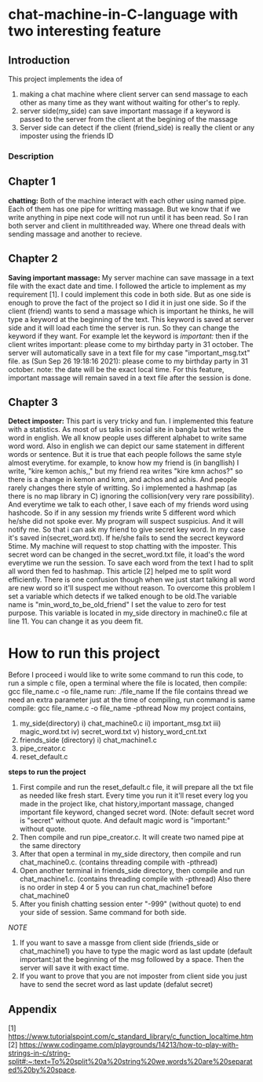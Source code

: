 # chat-machine-in-C-language with two interesting feature

## Introduction
This project implements the idea of <br>
  1) making a chat machine where client server can send massage to each other as many time as they want without waiting for other's to reply.
  2) server side(my_side) can save important massage if a keyword is passed to the server from the client at the begining of the massage
  3) Server side can detect if the client (friend_side) is really the client or any imposter using the friends ID</i>
### Description
## Chapter 1
  <b>chatting:</b> Both of the machine interact with each other using named pipe. Each of them has one pipe for writting massage. But we know that if we write anything in pipe next code will not run until it has been read. So I ran both server and client in multithreaded way. Where one thread deals with sending massage and another to recieve.
## Chapter 2
  <b>Saving important massage:</b> My server machine can save massage in a text file with the exact date and time. I followed the article to implement as my requirement [1]. I could implement this code in both side. But as one side is enough to prove the fact of the project so I did it in just one side. So if the client (friend) wants to send a massage which is important he thinks, he will type a keyword at the beginning of the text. This keyword is saved at server side and it will load each time the server is run. So they can change the keyword if they want. For example let the keyword is <em>important:</em> then if the client writes
  important: please come to my birthday party in 31 october.
  The server will automatically save in a text file for my case "important_msg.txt" file. as
  (Sun Sep 26 19:18:16 2021): please come to my birthday party in 31 october.
  note: the date will be the exact local time.
  For this feature, important massage will remain saved in a text file after the session is done.
## Chapter 3
  <b>Detect imposter:</b> This part is very tricky and fun. I implemented this feature with a statistics. As most of us talks in social site in bangla but writes the word in english. We all know people uses different alphabet to write same word word. Also in english we can depict our same statement in different words or sentence. But it is true that each people follows the same style almost everytime. for example, to know how my friend is (in bangllish) I write, "kire kemon achis,," but my friend rea writes "kire kmn achos?" so there is a change in kemon and kmn, and achos and achis. And people rarely changes there style of writting.
  So i implemented a hashmap (as there is no map library in C) ignoring the collision(very very rare possibility). And everytime we talk to each other, I save each of my friends word using hashcode. So if in any session my friends write 5 different word which he/she did not spoke ever. My program will suspect suspicius. And it will notify me. So that i can ask my friend to give secret key word. In my case it's saved in(secret_word.txt). If he/she fails to send the secrect keyword 5time. My machine will request to stop chatting with the imposter. This secret word can be changed in the secret_word.txt file, it load's the word everytime we run the session. To save each word from the text I had to split all word then fed to hashmap. This article [2] helped me to split word efficiently.
There is one confusion though when we just start talking all word are new word so it'll suspect me without reason. To overcome this problem I set a variable which detects if we talked enough to be old.The variable name is "min_word_to_be_old_friend" I set the value to zero for test purpose.  This variable is located in my_side directory in machine0.c file at line 11. You can change it as you deem fit.


# How to run this project
Before I proceed i would like to write some command to run this code, 
to run a simple c file, open a terminal where the file is located, then
compile: gcc file_name.c -o file_name
run: ./file_name
If the file contains thread we need an extra parameter just at the time of compiling, run command is same
compile: gcc file_name.c -o file_name -pthread
Now my project contains, 
1) my_side(directory)
    i) chat_machine0.c
    ii) important_msg.txt
    iii) magic_word.txt
    iv) secret_word.txt
    v) history_word_cnt.txt
2) friends_side (directory)
    i) chat_machine1.c
3) pipe_creator.c
4) reset_default.c

<strong>steps to run the project</strong>
1) First compile and run the reset_default.c file, it will prepare all the txt file as needed like fresh start. Every time you run it it'll reset every log you made in the project like, chat history,important massage, changed important file keyword, changed secret word. (Note: default secret word is "secret" without quote. And default magic word is "important:" without quote.
3) Then compile and run pipe_creator.c. It will create two named pipe at the same directory
4) After that open a terminal in my_side directory, then compile and run chat_machine0.c. (contains threading compile with -pthread)
5) Open another terminal in friends_side directory, then compile and run chat_machine1.c. (contains threading compile with -pthread) Also there is no order in step 4 or 5 you can run chat_machine1 before chat_machine0
6) After you finish chatting session enter "-999" (without quote) to end your side of session. Same command for both side.

*NOTE* 
1) If you want to save a massge from client side (friends_side or chat_machine1) you have to type the magic word as last update (default important:)at the beginning of the msg followed by a space. Then the server will save it with exact time.
2) If you want to prove that you are not imposter from client side you just have to send the secret word as last update (defalut secret)

## Appendix
[1] https://www.tutorialspoint.com/c_standard_library/c_function_localtime.htm <br>
[2] https://www.codingame.com/playgrounds/14213/how-to-play-with-strings-in-c/string-split#:~:text=To%20split%20a%20string%20we,words%20are%20separated%20by%20space.

